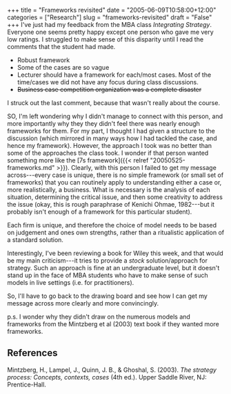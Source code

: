 +++
title = "Frameworks revisited"
date = "2005-06-09T10:58:00+12:00"
categories = ["Research"]
slug = "frameworks-revisited"
draft = "False"
+++
I've just had my feedback from the MBA class
_Integrating Strategy_. Everyone one seems pretty happy except one
person who gave me very low ratings. I struggled to make sense of this
disparity until I read the comments that the student had made.
>
- Robust framework
- Some of the cases are so vague
- Lecturer should have a framework for each/most cases. Most of the
time/cases we did not have any focus during class discussions.
- <strike>Business case competition organization was a complete
disaster</strike>

I struck out the last comment, because that wasn't really about the
course.

SO, I'm left wondering why I didn't manage
to connect with this person, and more importantly why they they
didn't feel there was nearly enough frameworks for them.
For my part, I thought I had given a structure to the discussion
(which mirrored in many ways how I had tackled the case, and hence my
framework). However, the approach I took was no better than some of
the approaches the class took. I wonder if that person wanted
something more like the [7s
framework]({{< relref "20050525-frameworks.md" >}}).
Clearly, with this person I failed to get my message across---every
case is unique, there is no simple framework (or small set of
frameworks) that you can routinely apply to understanding either a
case or, more realistically, a business. What is necessary is the
analysis of each situation, determining the critical issue, and
then some creativity to address the issue (okay, this is rough
paraphrase of Kenichi Ohmae, 1982---but it probably isn't enough of a
framework for this particular student).

Each firm is unique, and therefore the choice of model needs to be
based on judgement and ones own strengths, rather than a ritualistic
application of a standard solution.

Interestingly, I've been reviewing a book for Wiley this week, and
that would be my main criticism---it tries to provide a _stock_
solution/approach for strategy. Such an approach is fine at an
undergraduate level, but it doesn't stand up in the face of MBA students
who have to make sense of such models
in live settings (i.e. for practitioners).

So, I'll have to go back to the drawing board and see how I can get my
message across more clearly and more convincingly.

p.s. I wonder why they didn't draw on the numerous models and
frameworks from the Mintzberg et al (2003) text book if they wanted
more frameworks.

## References

Mintzberg, H., Lampel, J., Quinn, J. B., & Ghoshal, S. (2003). _The strategy
process: Concepts, contexts, cases_ (4th ed.). Upper Saddle River, NJ:
Prentice-Hall.
